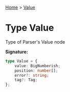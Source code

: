 [Home](../index.md) &gt; [Value](./value.md)

# Type Value

Type of Parser's Value node

<b>Signature:</b>

```typescript
type Value = {
    value: BigNumberish;
    position: number[];
    error?: string;
    tag?: Tag;
};
```
